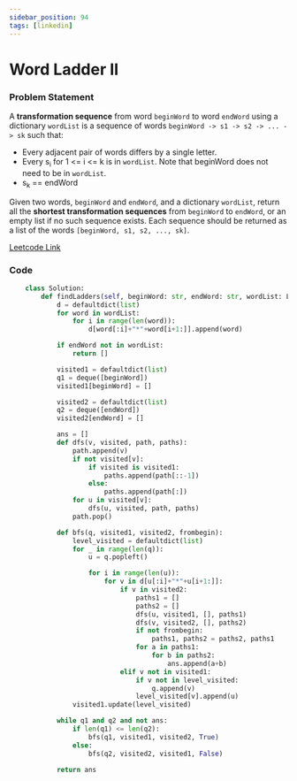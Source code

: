 ```yaml
---
sidebar_position: 94
tags: [linkedin]
---
```


# Word Ladder II

### Problem Statement

A **transformation sequence** from word `beginWord` to word `endWord` using a dictionary `wordList` is a sequence of words `beginWord -> s1 -> s2 -> ... -> sk` such that:

- Every adjacent pair of words differs by a single letter.
- Every s<sub>i</sub> for 1 <= i <= k is in `wordList`. Note that beginWord does not need to be in `wordList`.
- s<sub>k</sub> == endWord

Given two words, `beginWord` and `endWord`, and a dictionary `wordList`, return all the **shortest transformation sequences** from `beginWord` to `endWord`, or an empty list if no such sequence exists. Each sequence should be returned as a list of the words `[beginWord, s1, s2, ..., sk]`.

[Leetcode Link](https://leetcode.com/problems/word-ladder-ii/)

### Code

```python title="Python"
	class Solution:
		def findLadders(self, beginWord: str, endWord: str, wordList: List[str]) -> List[List[str]]:
			d = defaultdict(list)
			for word in wordList:
				for i in range(len(word)):
					d[word[:i]+"*"+word[i+1:]].append(word)

			if endWord not in wordList:
				return []

			visited1 = defaultdict(list)
			q1 = deque([beginWord])
			visited1[beginWord] = []

			visited2 = defaultdict(list)
			q2 = deque([endWord])
			visited2[endWord] = []

			ans = []
			def dfs(v, visited, path, paths):
				path.append(v)
				if not visited[v]:
					if visited is visited1:
						paths.append(path[::-1])
					else:
						paths.append(path[:])
				for u in visited[v]:
					dfs(u, visited, path, paths)
				path.pop()

			def bfs(q, visited1, visited2, frombegin):
				level_visited = defaultdict(list)
				for _ in range(len(q)):
					u = q.popleft()

					for i in range(len(u)):
						for v in d[u[:i]+"*"+u[i+1:]]:
							if v in visited2:
								paths1 = []
								paths2 = []
								dfs(u, visited1, [], paths1)
								dfs(v, visited2, [], paths2)
								if not frombegin:
									paths1, paths2 = paths2, paths1
								for a in paths1:
									for b in paths2:
										ans.append(a+b)
							elif v not in visited1:
								if v not in level_visited:
									q.append(v)
								level_visited[v].append(u)
				visited1.update(level_visited)

			while q1 and q2 and not ans:
				if len(q1) <= len(q2):
					bfs(q1, visited1, visited2, True)
				else:
					bfs(q2, visited2, visited1, False)

			return ans
```
